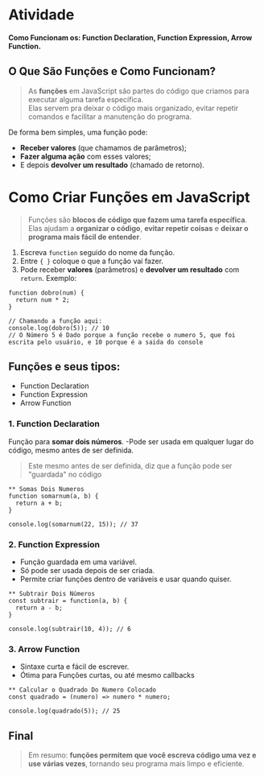 # Atividade
#### Como Funcionam os: Function Declaration, Function Expression, Arrow Function.
## O Que São Funções e Como Funcionam?
>As **funções** em JavaScript são partes do código que criamos para executar alguma tarefa específica.  
Elas servem pra deixar o código mais organizado, evitar repetir comandos e facilitar a manutenção do programa.

De forma bem simples, uma função pode:
- **Receber valores** (que chamamos de parâmetros);
- **Fazer alguma ação** com esses valores;
- E depois **devolver um resultado** (chamado de retorno).

# Como Criar Funções em JavaScript

>Funções são **blocos de código que fazem uma tarefa específica**.  
Elas ajudam a **organizar o código**, **evitar repetir coisas** e **deixar o programa mais fácil de entender**.
1. Escreva `function` seguido do nome da função.  
2. Entre `{ }` coloque o que a função vai fazer.  
3. Pode receber **valores** (parâmetros) e **devolver um resultado** com `return`.
Exemplo:
```
function dobro(num) {
  return num * 2;
}

// Chamando a função aqui:
console.log(dobro(5)); // 10
// O Número 5 é Dado porque a função recebe o numero 5, que foi escrita pelo usuário, e 10 porque é a saida do console
```

## Funções e seus tipos:
- Function Declaration
- Function Expression
- Arrow Function
### 1. Function Declaration
Função para **somar dois números**.
-Pode ser usada em qualquer lugar do código, mesmo antes de ser definida.
> Este mesmo antes de ser definida, diz que a função pode ser "guardada" no código

```
** Somas Dois Numeros
function somarnum(a, b) {
  return a + b;
}

console.log(somarnum(22, 15)); // 37
```

### 2. Function Expression
- Função guardada em uma variável.
- Só pode ser usada depois de ser criada.
- Permite criar funções dentro de variáveis e usar quando quiser.
```
** Subtrair Dois Números
const subtrair = function(a, b) {
  return a - b;
}

console.log(subtrair(10, 4)); // 6
```
### 3. Arrow Function
- Sintaxe curta e fácil de escrever.
- Ótima para Funções curtas, ou até mesmo callbacks
```
** Calcular o Quadrado Do Numero Colocado
const quadrado = (numero) => numero * numero;

console.log(quadrado(5)); // 25
```

## Final
> Em resumo: **funções permitem que você escreva código uma vez e use várias vezes**, tornando seu programa mais limpo e eficiente.
